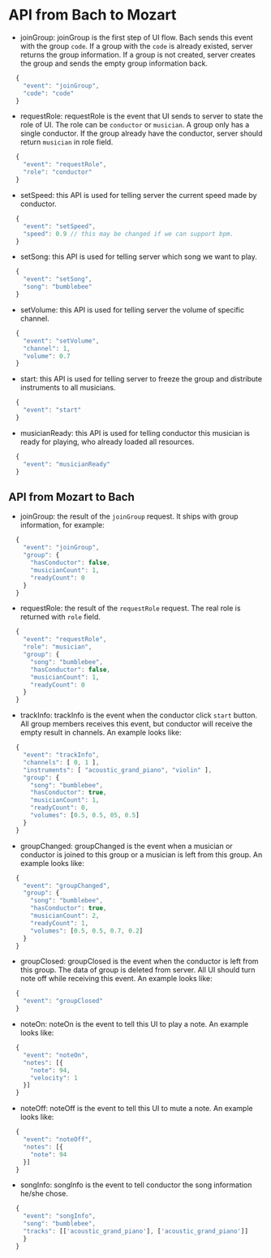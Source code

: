 # API from Bach to Mozart

* joinGroup: joinGroup is the first step of UI flow. Bach sends this event with the group `code`. If a group with the `code` is already existed, server returns the group information. If a group is not created, server creates the group and sends the empty group information back.

``` javascript
  {
    "event": "joinGroup",
    "code": "code"
  }
```

* requestRole: requestRole is the event that UI sends to server to state the role of UI. The role can be `conductor` or `musician`. A group only has a single conductor. If the group already have the conductor, server should return `musician` in role field.

``` javascript
  {
    "event": "requestRole",
    "role": "conductor"
  }
```

* setSpeed: this API is used for telling server the current speed made by conductor.

``` javascript
  {
    "event": "setSpeed",
    "speed": 0.9 // this may be changed if we can support bpm.
  }
```

* setSong: this API is used for telling server which song we want to play.

``` javascript
  {
    "event": "setSong",
    "song": "bumblebee"
  }
```

* setVolume: this API is used for telling server the volume of specific channel.

``` javascript
  {
    "event": "setVolume",
    "channel": 1,
    "volume": 0.7
  }
```

* start: this API is used for telling server to freeze the group and distribute instruments to all musicians.

``` javascript
  {
    "event": "start"
  }
```

* musicianReady: this API is used for telling conductor this musician is ready for playing, who already loaded all resources.

``` javascript
  {
    "event": "musicianReady"
  }
```

## API from Mozart to Bach

* joinGroup: the result of the `joinGroup` request. It ships with group information, for example:

```javascript
  {
    "event": "joinGroup",
    "group": {
      "hasConductor": false,
      "musicianCount": 1,
      "readyCount": 0
    }
  }
```

* requestRole: the result of the `requestRole` request. The real role is returned with `role` field.

```javascript
  {
    "event": "requestRole",
    "role": "musician",
    "group": {
      "song": "bumblebee",
      "hasConductor": false,
      "musicianCount": 1,
      "readyCount": 0
    }
  }
```

* trackInfo: trackInfo is the event when the conductor click `start` button. All group members receives this event, but conductor will receive the empty result in channels. An example looks like:

```javascript
  {
    "event": "trackInfo",
    "channels": [ 0, 1 ],
    "instruments": [ "acoustic_grand_piano", "violin" ],
    "group": {
      "song": "bumblebee",
      "hasConductor": true,
      "musicianCount": 1,
      "readyCount": 0,
      "volumes": [0.5, 0.5, 05, 0.5]
    }
  }
```

* groupChanged: groupChanged is the event when a musician or conductor is joined to this group or a musician is left from this group. An example looks like:

```javascript
  {
    "event": "groupChanged",
    "group": {
      "song": "bumblebee",
      "hasConductor": true,
      "musicianCount": 2,
      "readyCount": 1,
      "volumes": [0.5, 0.5, 0.7, 0.2]
    }
  }
```

* groupClosed: groupClosed is the event when the conductor is left from this group. The data of group is deleted from server. All UI should turn note off while receiving this event. An example looks like:

```javascript
  {
    "event": "groupClosed"
  }
```

* noteOn: noteOn is the event to tell this UI to play a note. An example looks like:

```javascript
  {
    "event": "noteOn",
    "notes": [{
      "note": 94,
      "velocity": 1
    }]
  }
```

* noteOff: noteOff is the event to tell this UI to mute a note. An example looks like:

```javascript
  {
    "event": "noteOff",
    "notes": [{
      "note": 94
    }]
  }
```

* songInfo: songInfo is the event to tell conductor the song information he/she chose.

```javascript
  {
    "event": "songInfo",
    "song": "bumblebee",
    "tracks": [['acoustic_grand_piano'], ['acoustic_grand_piano']]
    }
  }
```
